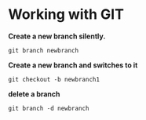 # Working with GIT

**Create a new branch silently.**

`git branch newbranch`

**Create a new branch and switches to it**

`git checkout -b newbranch1`

**delete a branch**

`git branch -d newbranch`